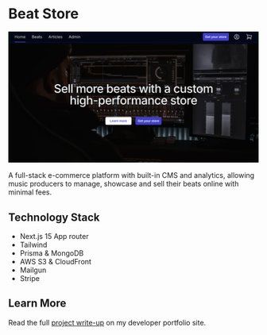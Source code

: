 # Beat Store

![Beat Store desktop screenshot](https://raw.githubusercontent.com/danedwardsdeveloper/beat-store/main/misc/github-desktop-screenshot.png)

A full-stack e-commerce platform with built-in CMS and analytics, allowing music producers to manage, showcase and sell their beats online with minimal fees.

## Technology Stack

- Next.js 15 App router
- Tailwind
- Prisma & MongoDB
- AWS S3 & CloudFront
- Mailgun
- Stripe

## Learn More

Read the full [project write-up](https://danedwardsdeveloper.com/projects/beat-store) on my developer portfolio site.
